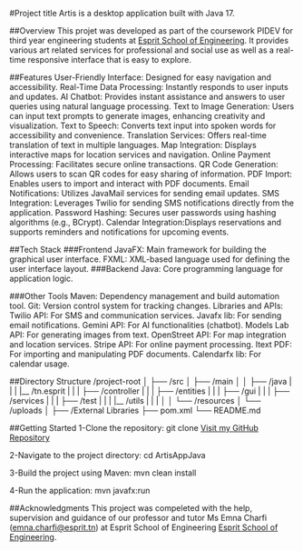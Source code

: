 #Project title
Artis is a desktop application built with Java 17.

##Overview
This projet was developed as part of the coursework PIDEV for third year engineering students at [Esprit School of Engineering](https://esprit.tn). 
It provides various art related services for professional and social use as well as a real-time responsive interface that is easy to explore.

##Features
User-Friendly Interface: Designed for easy navigation and accessibility.
Real-Time Data Processing: Instantly responds to user inputs and updates.
AI Chatbot: Provides instant assistance and answers to user queries using natural language processing.
Text to Image Generation: Users can input text prompts to generate images, enhancing creativity and visualization.
Text to Speech: Converts text input into spoken words for accessibility and convenience.
Translation Services: Offers real-time translation of text in multiple languages.
Map Integration: Displays interactive maps for location services and navigation.
Online Payment Processing: Facilitates secure online transactions.
QR Code Generation: Allows users to scan QR codes for easy sharing of information.
PDF Import: Enables users to import and interact with PDF documents.
Email Notifications: Utilizes JavaMail services for sending email updates.
SMS Integration: Leverages Twilio for sending SMS notifications directly from the application.
Password Hashing: Secures user passwords using hashing algorithms (e.g., BCrypt).
Calendar Integration:Displays reservations and supports reminders and notifications for upcoming events.

##Tech Stack
###Frontend
JavaFX: Main framework for building the graphical user interface.
FXML: XML-based language used for defining the user interface layout.
###Backend
Java: Core programming language for application logic.

###Other Tools
Maven: Dependency management and build automation tool.
Git: Version control system for tracking changes.
Libraries and APIs:
  Twilio API: For SMS and communication services.
  Javafx lib: For sending email notifications.
  Gemini API: For AI functionalities (chatbot).
  Models Lab API: For generating images from text.
  OpenStreet API: For map integration and location services.
  Stripe API: For online payment processing.
  Itext PDF: For importing and manipulating PDF documents.
  Calendarfx lib: For calendar usage.
  
##Directory Structure
/project-root
│
├── /src
│   ├── /main
│   │   ├── /java
|   |   |   |__ /tn.esprit
|   |   |       ├── /controller
|   |   |       ├── /entities
|   |   |       ├── /gui
|   |   |       ├── /services
|   |   |       ├── /test
|   |   |       |__ /utils
|   |   |
│   │   └── /resources
│   └── /uploads
│
├── /External Libraries
├── pom.xml
└── README.md

##Getting Started
  1-Clone the repository:
  git clone [Visit my GitHub Repository](https://github.com/EmnaMbarki94/ArtisAppJava.git)
  
  2-Navigate to the project directory:
  cd ArtisAppJava
  
  3-Build the project using Maven:
  mvn clean install
  
  4-Run the application:
  mvn javafx:run

##Acknowledgments
This project was compeleted with the help, supervision and guidance of our professor and tutor Ms Emna Charfi (emna.charfi@esprit.tn) at Esprit School of Engineering [Esprit School of Engineering](https://esprit.tn).
